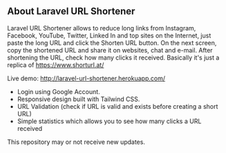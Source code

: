 ## About Laravel URL Shortener

Laravel URL Shortener allows to reduce long links from Instagram, Facebook, YouTube, Twitter, Linked In and top sites on the Internet, just paste the long URL and click the Shorten URL button. On the next screen, copy the shortened URL and share it on websites, chat and e-mail. After shortening the URL, check how many clicks it received. Basically it's just a replica of https://www.shorturl.at/

Live demo: http://laravel-url-shortener.herokuapp.com/

- Login using Google Account.
- Responsive design built with Tailwind CSS.
- URL Validation (check if URL is valid and exists before creating a short URL)
- Simple statistics which allows you to see how many clicks a URL received

This repository may or not receive new updates.
